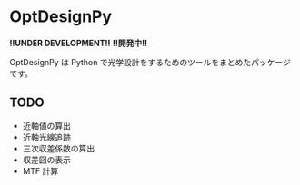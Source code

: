 # OptDesignPy

**!!UNDER DEVELOPMENT!!**
**!!開発中!!**

OptDesignPy は Python で光学設計をするためのツールをまとめたパッケージです。

## TODO

- 近軸値の算出
- 近軸光線追跡
- 三次収差係数の算出
- 収差図の表示
- MTF 計算

